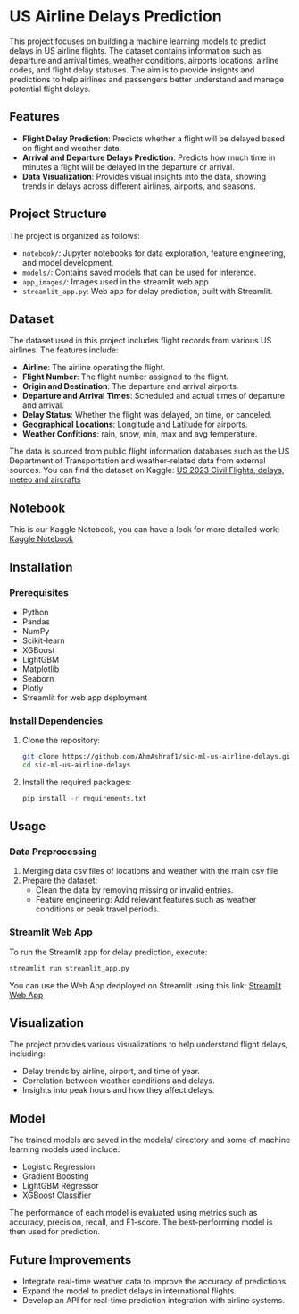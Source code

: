 # US Airline Delays Prediction

This project focuses on building a machine learning models to predict delays in US airline flights. The dataset contains information such as departure and arrival times, weather conditions, airports locations, airline codes, and flight delay statuses. The aim is to provide insights and predictions to help airlines and passengers better understand and manage potential flight delays.

## Features
- **Flight Delay Prediction**: Predicts whether a flight will be delayed based on flight and weather data.
- **Arrival and Departure Delays Prediction**: Predicts how much time in minutes a flight will be delayed in the departure or arrival.
- **Data Visualization**: Provides visual insights into the data, showing trends in delays across different airlines, airports, and seasons.

## Project Structure
The project is organized as follows:
- `notebook/`: Jupyter notebooks for data exploration, feature engineering, and model development.
- `models/`: Contains saved models that can be used for inference.
- `app_images/`: Images used in the streamlit web app
- `streamlit_app.py`: Web app for delay prediction, built with Streamlit.

## Dataset
The dataset used in this project includes flight records from various US airlines. The features include:
- **Airline**: The airline operating the flight.
- **Flight Number**: The flight number assigned to the flight.
- **Origin and Destination**: The departure and arrival airports.
- **Departure and Arrival Times**: Scheduled and actual times of departure and arrival.
- **Delay Status**: Whether the flight was delayed, on time, or canceled.
- **Geographical Locations**: Longitude and Latitude for airports.
- **Weather Confitions**: rain, snow, min, max and avg temperature.

The data is sourced from public flight information databases such as the US Department of Transportation and weather-related data from external sources.
You can find the dataset on Kaggle: [US 2023 Civil Flights, delays, meteo and aircrafts](https://www.kaggle.com/datasets/bordanova/2023-us-civil-flights-delay-meteo-and-aircraft)

## Notebook
This is our Kaggle Notebook, you can have a look for more detailed work: [Kaggle Notebook](https://www.kaggle.com/code/ahmedashrafhelmi/us-airline-2023)

## Installation

### Prerequisites
- Python
- Pandas
- NumPy
- Scikit-learn
- XGBoost
- LightGBM
- Matplotlib
- Seaborn
- Plotly
- Streamlit for web app deployment

### Install Dependencies
1. Clone the repository:
    ```bash
    git clone https://github.com/AhmAshraf1/sic-ml-us-airline-delays.git
    cd sic-ml-us-airline-delays
    ```

2. Install the required packages:
    ```bash
    pip install -r requirements.txt
    ```

## Usage

### Data Preprocessing
1. Merging data csv files of locations and weather with the main csv file
2. Prepare the dataset:
    - Clean the data by removing missing or invalid entries.
    - Feature engineering: Add relevant features such as weather conditions or peak travel periods.

### Streamlit Web App
To run the Streamlit app for delay prediction, execute:
```bash
streamlit run streamlit_app.py
```

You can use the Web App dedployed on Streamlit using this link: [Streamlit Web App](https://us-airline-flight-delay.streamlit.app/)

## Visualization
The project provides various visualizations to help understand flight delays, including:
- Delay trends by airline, airport, and time of year.
- Correlation between weather conditions and delays.
- Insights into peak hours and how they affect delays.

## Model
The trained models are saved in the models/ directory and some of machine learning models used include:
- Logistic Regression
- Gradient Boosting
- LightGBM Regressor
- XGBoost Classifier

The performance of each model is evaluated using metrics such as accuracy, precision, recall, and F1-score. The best-performing model is then used for prediction. 

## Future Improvements
- Integrate real-time weather data to improve the accuracy of predictions.
- Expand the model to predict delays in international flights.
- Develop an API for real-time prediction integration with airline systems.
 
